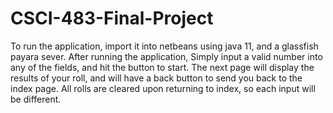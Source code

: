 # CSCI-483-Final-Project

To run the application, import it into netbeans using java 11, and a glassfish payara sever. 
After running the application, Simply input a valid number into any of the fields, and hit the button to start.
The next page will display the results of your roll, and will have a back button to send you back to the index page. 
All rolls are cleared upon returning to index, so each input will be different. 
